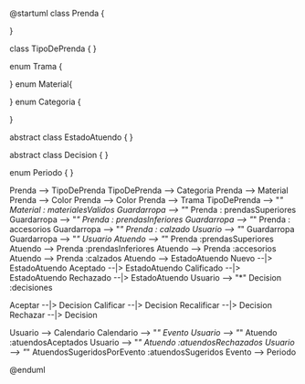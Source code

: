  @startuml
class Prenda {

  }

class TipoDePrenda {
}

enum Trama {
 
}
enum Material{

}
enum Categoria {

}


abstract class EstadoAtuendo {
  }

abstract class Decision {
  }

enum Periodo {
  }

Prenda --> TipoDePrenda
TipoDePrenda --> Categoria
Prenda --> Material
Prenda --> Color
Prenda --> Color
Prenda --> Trama
TipoDePrenda --> "*" Material : materialesValidos
Guardarropa --> "*" Prenda : prendasSuperiores
Guardarropa --> "*" Prenda : prendasInferiores
Guardarropa --> "*" Prenda : accesorios
Guardarropa --> "*" Prenda : calzado
Usuario --> "*" Guardarropa
Guardarropa --> "*" Usuario
Atuendo --> "*" Prenda :prendasSuperiores
Atuendo --> Prenda :prendasInferiores
Atuendo --> Prenda :accesorios
Atuendo --> Prenda :calzados
Atuendo --> EstadoAtuendo
Nuevo --|> EstadoAtuendo
Aceptado --|> EstadoAtuendo
Calificado --|> EstadoAtuendo
Rechazado --|> EstadoAtuendo
Usuario --> "*" Decision :decisiones

Aceptar --|> Decision
Calificar --|> Decision
Recalificar --|> Decision
Rechazar --|> Decision

Usuario --> Calendario
Calendario --> "*" Evento
Usuario --> "*" Atuendo :atuendosAceptados
Usuario --> "*" Atuendo :atuendosRechazados
Usuario --> "*" AtuendosSugeridosPorEvento :atuendosSugeridos
Evento --> Periodo


@enduml
